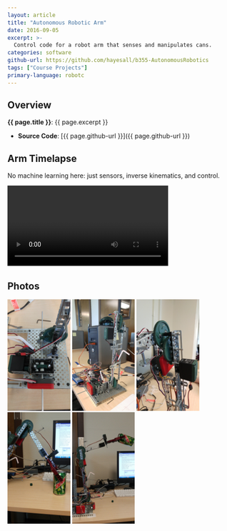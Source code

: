 ```yaml
---
layout: article
title: "Autonomous Robotic Arm"
date: 2016-09-05
excerpt: >-
  Control code for a robot arm that senses and manipulates cans.
categories: software
github-url: https://github.com/hayesall/b355-AutonomousRobotics
tags: ["Course Projects"]
primary-language: robotc
---
```


## Overview

**{{ page.title }}**: {{ page.excerpt }}

- **Source Code**: [{{ page.github-url }}]({{ page.github-url }})

## Arm Timelapse

No machine learning here: just sensors, inverse kinematics, and control.

<video controls loop width="360" height="640" style="max-width: 100%; height: auto;">
  <source src="/images/software/autonomous-robot-arm/robot-arm-timelapse.webm" type="video/webm">
</video>

## Photos

<img src="/images/software/autonomous-robot-arm/1-gear-box.jpg" style="max-width: 100%; max-height: 250px;">
<img src="/images/software/autonomous-robot-arm/2-base-joint.jpg" style="max-width: 100%; max-height: 250px;">
<img src="/images/software/autonomous-robot-arm/3-connection-joint.jpg" style="max-width: 100%; max-height: 250px;">
<img src="/images/software/autonomous-robot-arm/4-grasping-one-can.jpg" style="max-width: 100%; max-height: 250px;">
<img src="/images/software/autonomous-robot-arm/5-suspended-can.jpg" style="max-width: 100%; max-height: 250px;">
